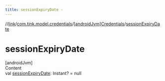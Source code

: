 ```yaml
---
title: sessionExpiryDate -
---
```

//[link](../../index.md)/[com.tink.model.credentials](../index.md)/[[androidJvm]Credentials](index.md)/[sessionExpiryDate](session-expiry-date.md)



# sessionExpiryDate  
[androidJvm]  
Content  
val [sessionExpiryDate](session-expiry-date.md): Instant? = null  



